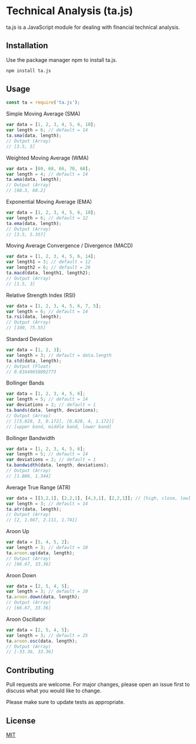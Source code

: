 # Technical Analysis (ta.js)

ta.js is a JavaScript module for dealing with financial technical analysis.

## Installation

Use the package manager npm to install ta.js.

```bash
npm install ta.js
```

## Usage

```javascript
const ta = require('ta.js');
```
Simple Moving Average (SMA)
```javascript
var data = [1, 2, 3, 4, 5, 6, 10];
var length = 6; // default = 14
ta.sma(data, length);
// Output (Array)
// [3.5, 5]
```
Weighted Moving Average (WMA)
```javascript
var data = [69, 68, 66, 70, 68];
var length = 4; // default = 14
ta.wma(data, length);
// Output (Array)
// [68.3, 68.2]
```
Exponential Moving Average (EMA)
```javascript
var data = [1, 2, 3, 4, 5, 6, 10];
var length = 6; // default = 12
ta.ema(data, length);
// Output (Array)
// [3.5, 5.357]
```
Moving Average Convergence / Divergence (MACD)
```javascript
var data = [1, 2, 3, 4, 5, 6, 14];
var length1 = 3; // default = 12
var length2 = 6; // default = 26
ta.macd(data, length1, length2);
// Output (Array)
// [1.5, 3]
```
Relative Strength Index (RSI)
```javascript
var data = [1, 2, 3, 4, 5, 6, 7, 5];
var length = 6; // default = 14
ta.rsi(data, length);
// Output (Array)
// [100, 75.55]
```
Standard Deviation
```javascript
var data = [1, 2, 3];
var length = 3; // default = data.length
ta.std(data, length);
// Output (Float)
// 0.81649658092773
```
Bollinger Bands
```javascript
var data = [1, 2, 3, 4, 5, 6];
var length = 5; // default = 14
var deviations = 2; // default = 1
ta.bands(data, length, deviations);
// Output (Array)
// [[5.828, 3, 0.172], [6.828, 4, 1.172]]
// [upper band, middle band, lower band]
```
Bollinger Bandwidth
```javascript
var data = [1, 2, 3, 4, 5, 6];
var length = 5; // default = 14
var deviations = 2; // default = 1
ta.bandwidth(data, length, deviations);
// Output (Array)
// [1.886, 1.344]
```
Average True Range (ATR)
```javascript
var data = [[3,2,1], [2,2,1], [4,3,1], [2,2,1]]; // [high, close, low]
var length = 3; // default = 14
ta.atr(data, length);
// Output (Array)
// [2, 1.667, 2.111, 1.741]
```
Aroon Up

```javascript
var data = [5, 4, 5, 2];
var length = 3; // default = 10
ta.aroon.up(data, length);
// Output (Array)
// [66.67, 33.36]
```
Aroon Down
```javascript
var data = [2, 5, 4, 5];
var length = 3; // default = 10
ta.aroon.down(data, length);
// Output (Array)
// [66.67, 33.36]
```
Aroon Oscillator
```javascript
var data = [2, 5, 4, 5];
var length = 3; // default = 25
ta.aroon.osc(data, length);
// Output (Array)
// [-33.36, 33.36]
```
## Contributing
Pull requests are welcome. For major changes, please open an issue first to discuss what you would like to change.

Please make sure to update tests as appropriate.

## License
[MIT](https://choosealicense.com/licenses/mit/)
